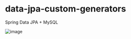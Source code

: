 # data-jpa-custom-generators
Spring Data JPA + MySQL


![image](https://user-images.githubusercontent.com/76586777/217411219-a84592c5-fa2a-4ca4-9131-b9c1b437cacf.png)
